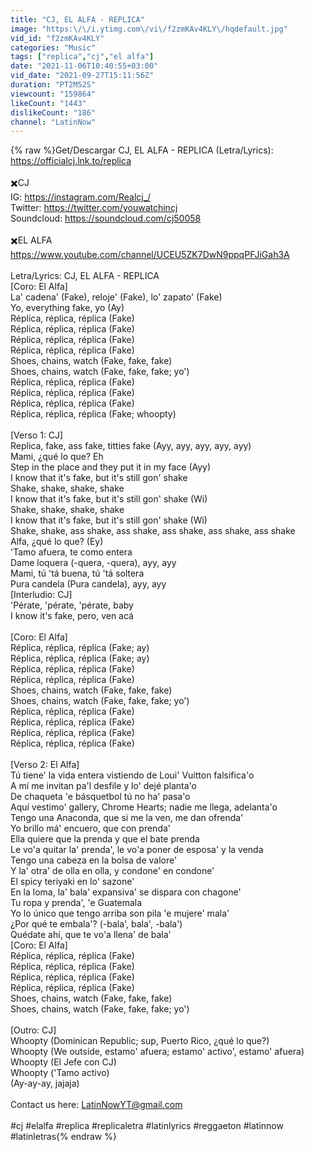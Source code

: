 ```yaml
---
title: "CJ, EL ALFA - REPLICA"
image: "https:\/\/i.ytimg.com\/vi\/f2zmKAv4KLY\/hqdefault.jpg"
vid_id: "f2zmKAv4KLY"
categories: "Music"
tags: ["replica","cj","el alfa"]
date: "2021-11-06T10:40:55+03:00"
vid_date: "2021-09-27T15:11:56Z"
duration: "PT2M52S"
viewcount: "159864"
likeCount: "1443"
dislikeCount: "186"
channel: "LatinNow"
---
```

{% raw %}Get/Descargar CJ, EL ALFA - REPLICA (Letra/Lyrics): <a rel="nofollow" target="blank" href="https://officialcj.lnk.to/replica">https://officialcj.lnk.to/replica</a><br /><br />✖️CJ<br />IG: <a rel="nofollow" target="blank" href="https://instagram.com/Realcj_/​​​">https://instagram.com/Realcj_/​​​</a> ​<br />Twitter: <a rel="nofollow" target="blank" href="https://twitter.com/youwatchincj​​​">https://twitter.com/youwatchincj​​​</a> ​<br />Soundcloud: <a rel="nofollow" target="blank" href="https://soundcloud.com/cj50058​">https://soundcloud.com/cj50058​</a><br /><br />✖️EL ALFA<br /><a rel="nofollow" target="blank" href="https://www.youtube.com/channel/UCEU5ZK7DwN9ppqPFJiGah3A">https://www.youtube.com/channel/UCEU5ZK7DwN9ppqPFJiGah3A</a><br /><br />Letra/Lyrics: CJ, EL ALFA - REPLICA<br />[Coro: El Alfa]<br />La' cadena' (Fake), reloje' (Fake), lo' zapato' (Fake)<br />Yo, everything fake, yo (Ay)<br />Réplica, réplica, réplica (Fake)<br />Réplica, réplica, réplica (Fake)<br />Réplica, réplica, réplica (Fake)<br />Réplica, réplica, réplica (Fake)<br />Shoes, chains, watch (Fake, fake, fake)<br />Shoes, chains, watch (Fake, fake, fake; yo')<br />Réplica, réplica, réplica (Fake)<br />Réplica, réplica, réplica (Fake)<br />Réplica, réplica, réplica (Fake)<br />Réplica, réplica, réplica (Fake; whoopty)<br /><br />[Verso 1: CJ]<br />Replica, fake, ass fake, titties fake (Ayy, ayy, ayy, ayy, ayy)<br />Mami, ¿qué lo que? Eh<br />Step in the place and they put it in my face (Ayy)<br />I know that it's fake, but it's still gon' shake<br />Shake, shake, shake, shake<br />I know that it's fakе, but it's still gon' shake (Wi)<br />Shake, shake, shakе, shake<br />I know that it's fake, but it's still gon' shake (Wi)<br />Shake, shake, ass shake, ass shake, ass shake, ass shake, ass shake<br />Alfa, ¿qué lo que? (Ey)<br />'Tamo afuera, te como entera<br />Dame loquera (-quera, -quera), ayy, ayy<br />Mami, tú 'tá buena, tú 'tá soltera<br />Pura candela (Pura candela), ayy, ayy<br />[Interludio: CJ]<br />'Pérate, 'pérate, 'pérate, baby<br />I know it's fake, pero, ven acá<br /><br />[Coro: El Alfa]<br />Réplica, réplica, réplica (Fake; ay)<br />Réplica, réplica, réplica (Fake; ay)<br />Réplica, réplica, réplica (Fake)<br />Réplica, réplica, réplica (Fake)<br />Shoes, chains, watch (Fake, fake, fake)<br />Shoes, chains, watch (Fake, fake, fake; yo')<br />Réplica, réplica, réplica (Fake)<br />Réplica, réplica, réplica (Fake)<br />Réplica, réplica, réplica (Fake)<br />Réplica, réplica, réplica (Fake)<br /><br />[Verso 2: El Alfa]<br />Tú tiene' la vida entera vistiendo de Loui' Vuitton falsifica'o<br />A mí me invitan pa'l desfile y lo' dejé planta'o<br />De chaqueta 'e básquetbol tú no ha' pasa'o<br />Aquí vestimo' gallery, Chrome Hearts; nadie me llega, adelanta'o<br />Tengo una Anaconda, que si me la ven, me dan ofrenda'<br />Yo brillo má' encuero, que con prenda'<br />Ella quiere que la prenda y que el bate prenda<br />Le vo'a quitar la' prenda', le vo'a poner de esposa' y la venda<br />Tengo una cabeza en la bolsa de valore'<br />Y la' otra' de olla en olla, y condone' en condone'<br />El spicy teriyaki en lo' sazone'<br />En la loma, la' bala' expansiva' se dispara con chagone'<br />Tu ropa y prenda', 'e Guatemala<br />Yo lo único que tengo arriba son pila 'e mujere' mala'<br />¿Por qué te embala'? (-bala', bala', -bala')<br />Quédate ahí, que te vo'a llena' de bala'<br />[Coro: El Alfa]<br />Réplica, réplica, réplica (Fake)<br />Réplica, réplica, réplica (Fake)<br />Réplica, réplica, réplica (Fake)<br />Réplica, réplica, réplica (Fake)<br />Shoes, chains, watch (Fake, fake, fake)<br />Shoes, chains, watch (Fake, fake, fake; yo')<br /><br />[Outro: CJ]<br />Whoopty (Dominican Republic; sup, Puerto Rico, ¿qué lo que?)<br />Whoopty (We outside, estamo' afuera; estamo' activo', estamo' afuera)<br />Whoopty (El Jefe con CJ)<br />Whoopty ('Tamo activo)<br />(Ay-ay-ay, jajaja)<br /><br />Contact us here: LatinNowYT@gmail.com<br /><br />#cj #elalfa #replica #replicaletra #latinlyrics #reggaeton #latinnow #latinletras{% endraw %}
